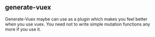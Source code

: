 ## generate-vuex

Generate-Vuex maybe can use as a plugin which makes you feel better when you use vuex. You need not to write simple mutation functions any more if you use it.
